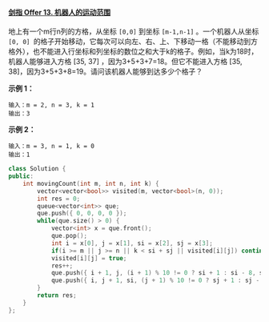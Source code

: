 #### [剑指 Offer 13. 机器人的运动范围](https://leetcode-cn.com/problems/ji-qi-ren-de-yun-dong-fan-wei-lcof/)

地上有一个m行n列的方格，从坐标 `[0,0]` 到坐标 `[m-1,n-1]` 。一个机器人从坐标 `[0, 0] `的格子开始移动，它每次可以向左、右、上、下移动一格（不能移动到方格外），也不能进入行坐标和列坐标的数位之和大于k的格子。例如，当k为18时，机器人能够进入方格 [35, 37] ，因为3+5+3+7=18。但它不能进入方格 [35, 38]，因为3+5+3+8=19。请问该机器人能够到达多少个格子？

 

**示例 1：**

```
输入：m = 2, n = 3, k = 1
输出：3
```

**示例 2：**

```
输入：m = 3, n = 1, k = 0
输出：1
```


```c++
class Solution {
public:
    int movingCount(int m, int n, int k) {
        vector<vector<bool>> visited(m, vector<bool>(n, 0));
        int res = 0;
        queue<vector<int>> que;
        que.push({ 0, 0, 0, 0 });
        while(que.size() > 0) {
            vector<int> x = que.front();
            que.pop();
            int i = x[0], j = x[1], si = x[2], sj = x[3];
            if(i >= m || j >= n || k < si + sj || visited[i][j]) continue;
            visited[i][j] = true;
            res++;
            que.push({ i + 1, j, (i + 1) % 10 != 0 ? si + 1 : si - 8, sj });
            que.push({ i, j + 1, si, (j + 1) % 10 != 0 ? sj + 1 : sj - 8 });
        }
        return res;
    }
};
```

